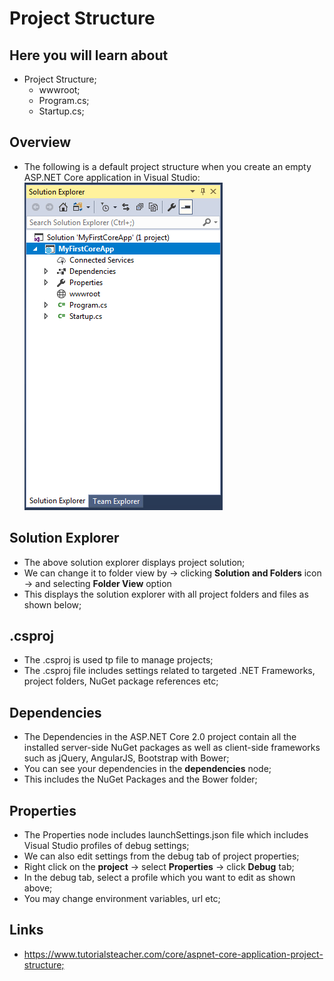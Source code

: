 # Project Structure

## Here you will learn about

- Project Structure;
  - wwwroot;
  - Program.cs;
  - Startup.cs;

## Overview

- The following is a default project structure when you create an empty ASP.NET Core application in Visual Studio:
  ![Defaul Structure](https://github.com/JoaoGuimaraes22/2020-Todo/blob/master/Images/Backend/Initial%20Learning/Learn%20a%20language/Functional%20Language/C%23/2.1.4.core-app-project-structure-min.png)

## Solution Explorer

- The above solution explorer displays project solution;
- We can change it to folder view by -> clicking **Solution and Folders** icon -> and selecting **Folder View** option
- This displays the solution explorer with all project folders and files as shown below;

## .csproj

- The .csproj is used tp file to manage projects;
- The .csproj file includes settings related to targeted .NET Frameworks, project folders, NuGet package references etc;

## Dependencies

- The Dependencies in the ASP.NET Core 2.0 project contain all the installed server-side NuGet packages as well as client-side frameworks such as jQuery, AngularJS, Bootstrap with Bower;
- You can see your dependencies in the **dependencies** node;
- This includes the NuGet Packages and the Bower folder;

## Properties

- The Properties node includes launchSettings.json file which includes Visual Studio profiles of debug settings;
- We can also edit settings from the debug tab of project properties;
- Right click on the **project** -> select **Properties** -> click **Debug** tab;
- In the debug tab, select a profile which you want to edit as shown above;
- You may change environment variables, url etc;

## Links

- <https://www.tutorialsteacher.com/core/aspnet-core-application-project-structure;>
